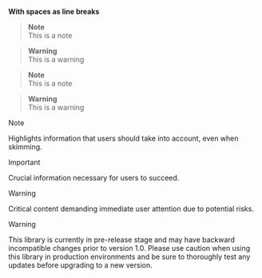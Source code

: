 **With spaces as line breaks**

> **Note**  
> This is a note

> **Warning**  
> This is a warning

> **Note**\
> This is a note

> **Warning**\
> This is a warning

> [!NOTE]  
> Highlights information that users should take into account, even when skimming.

> [!IMPORTANT]  
> Crucial information necessary for users to succeed.

> [!WARNING]  
> Critical content demanding immediate user attention due to potential risks.

> [!WARNING]
> This library is currently in pre-release stage and may have backward
> incompatible changes prior to version 1.0. Please use caution when using this
> library in production environments and be sure to thoroughly test any updates
> before upgrading to a new version.
